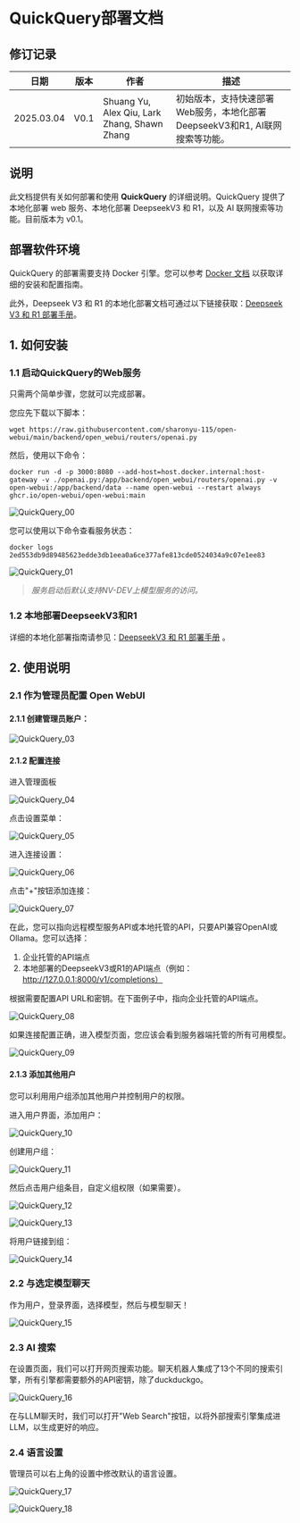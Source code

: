 # QuickQuery部署文档

## 修订记录

| 日期       | 版本 | 作者                                         | 描述                                                         |
| ---------- | ---- | -------------------------------------------- | ------------------------------------------------------------ |
| 2025.03.04 | V0.1 | Shuang Yu, Alex Qiu, Lark Zhang, Shawn Zhang | 初始版本，支持快速部署Web服务，本地化部署DeepseekV3和R1, AI联网搜索等功能。 |

## 说明

此文档提供有关如何部署和使用 **QuickQuery** 的详细说明。QuickQuery 提供了本地化部署 web 服务、本地化部署 DeepseekV3 和 R1，以及 AI 联网搜索等功能。目前版本为 v0.1。


## 部署软件环境

QuickQuery 的部署需要支持 Docker 引擎。您可以参考 [Docker 文档](https://docs.docker.com/engine/) 以获取详细的安装和配置指南。

此外，Deepseek V3 和 R1 的本地化部署文档可通过以下链接获取：[Deepseek V3 和 R1 部署手册](https://nvidia-my.sharepoint.com/personal/hanyueh_nvidia_com/_layouts/15/onedrive.aspx?id=%2Fpersonal%2Fhanyueh_nvidia_com%2FDocuments%2Fhhy%2FCustomers%2F幻方%2Fbenchmark%2F)。

## 1. 如何安装

### 1.1 启动QuickQuery的Web服务

只需两个简单步骤，您就可以完成部署。

您应先下载以下脚本：

```shell
wget https://raw.githubusercontent.com/sharonyu-115/open-webui/main/backend/open_webui/routers/openai.py
```

然后，使用以下命令：

```shell
docker run -d -p 3000:8080 --add-host=host.docker.internal:host-gateway -v ./openai.py:/app/backend/open_webui/routers/openai.py -v open-webui:/app/backend/data --name open-webui --restart always ghcr.io/open-webui/open-webui:main
```

![QuickQuery_00](./images/QuickQuery_00.png)

您可以使用以下命令查看服务状态：

```shell
docker logs 2ed553db9d89485623edde3db1eea0a6ce377afe813cde0524034a9c07e1ee83
```

![QuickQuery_01](./images/QuickQuery_01.png)

> *服务启动后默认支持NV-DEV上模型服务的访问。*

### 1.2 本地部署DeepseekV3和R1

详细的本地化部署指南请参见：[DeepseekV3 和 R1 部署手册](https://nvidia-my.sharepoint.com/personal/hanyueh_nvidia_com/_layouts/15/onedrive.aspx?id=%2Fpersonal%2Fhanyueh_nvidia_com%2FDocuments%2Fhhy%2FCustomers%2F幻方%2Fbenchmark%2F) 。



## 2. 使用说明

### 2.1 作为管理员配置 Open WebUI

#### 2.1.1 创建管理员账户：

![QuickQuery_03](./images/QuickQuery_03.png)

#### 2.1.2 配置连接

进入管理面板

![QuickQuery_04](./images/QuickQuery_04.png)

点击设置菜单：

![QuickQuery_05](./images/QuickQuery_05.png)

进入连接设置：

![QuickQuery_06](./images/QuickQuery_06.png)

点击"+"按钮添加连接：

![QuickQuery_07](./images/QuickQuery_07.png)

在此，您可以指向远程模型服务API或本地托管的API，只要API兼容OpenAI或Ollama。您可以选择：
1. 企业托管的API端点
2. 本地部署的DeepseekV3或R1的API端点（例如：http://127.0.0.1:8000/v1/completions）

根据需要配置API URL和密钥。在下面例子中，指向企业托管的API端点。

![QuickQuery_08](./images/QuickQuery_08.png)

如果连接配置正确，进入模型页面，您应该会看到服务器端托管的所有可用模型。

![QuickQuery_09](./images/QuickQuery_09.png)

####  2.1.3 添加其他用户

您可以利用用户组添加其他用户并控制用户的权限。

进入用户界面，添加用户：

![QuickQuery_10](./images/QuickQuery_10.png)

创建用户组：

![QuickQuery_11](./images/QuickQuery_11.png)

然后点击用户组条目，自定义组权限（如果需要）。

![QuickQuery_12](./images/QuickQuery_12.png)

![QuickQuery_13](./images/QuickQuery_13.png)

将用户链接到组：

![QuickQuery_14](./images/QuickQuery_14.png)

### 2.2 与选定模型聊天

作为用户，登录界面，选择模型，然后与模型聊天！

![QuickQuery_15](./images/QuickQuery_15.png)

### 2.3 AI 搜索

在设置页面，我们可以打开网页搜索功能。聊天机器人集成了13个不同的搜索引擎，所有引擎都需要额外的API密钥，除了duckduckgo。

![QuickQuery_16](./images/QuickQuery_16.png)

在与LLM聊天时，我们可以打开"Web Search"按钮，以将外部搜索引擎集成进LLM，以生成更好的响应。

### 2.4 语言设置
管理员可以右上角的设置中修改默认的语言设置。

![QuickQuery_17](./images/QuickQuery_17.png)

![QuickQuery_18](./images/QuickQuery_18.png)

